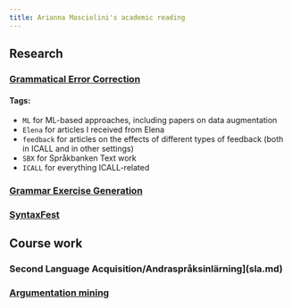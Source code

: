 ```yaml
---
title: Arianna Masciolini's academic reading
---
```


## Research
### [Grammatical Error Correction](gec.md)
#### Tags:
- `ML` for ML-based approaches, including papers on data augmentation
- `Elena` for articles I received from Elena
- `feedback` for articles on the effects of different types of feedback (both in ICALL and in other settings)
- `SBX` for Språkbanken Text work
- `ICALL` for everything ICALL-related

### [Grammar Exercise Generation](geg.md)

### [SyntaxFest](syntax_fest.md)

## Course work

### Second Language Acquisition/Andraspråksinlärning](sla.md)

### [Argumentation mining](argmining.md)